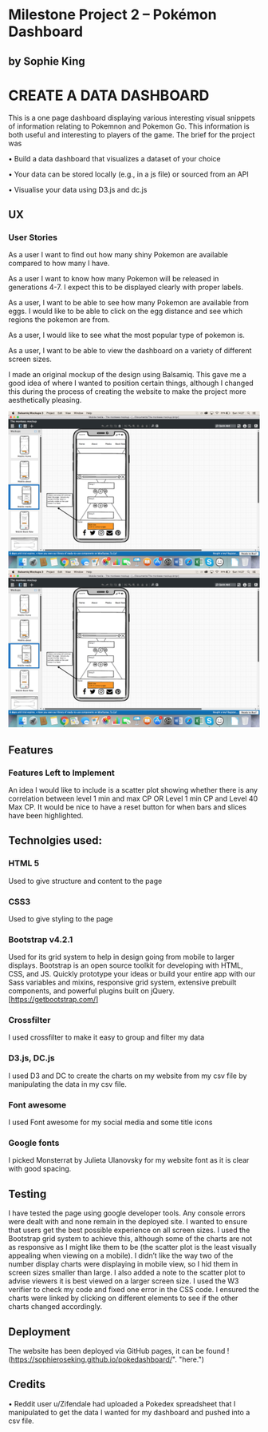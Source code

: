 # Milestone Project 2 – Pokémon Dashboard
## by Sophie King

# CREATE A DATA DASHBOARD
This is a one page dashboard displaying various interesting visual snippets of information relating to Pokemnon and Pokemon Go. This information is both useful and interesting to players of the game.
The brief for the project was

•	Build a data dashboard that visualizes a dataset of your choice

•	Your data can be stored locally (e.g., in a js file) or sourced from an API

•	Visualise your data using D3.js and dc.js


## UX
### User Stories
As a user I want to find out how many shiny Pokemon are available compared to how many I have.

As a user I want to know how many Pokemon will be released in generations 4-7. I expect this to be displayed clearly with proper labels.

As a user, I want to be able to see how many Pokemon are available from eggs. I would like to be able to click on the egg distance and see which regions the pokemon are from.

As a user, I would like to see what the most popular type of pokemon is.

As a user, I want to be able to view the dashboard on a variety of different screen sizes.

I made an original mockup of the design using Balsamiq. This gave me a good idea of where I wanted to position certain things, although I changed this during the process of creating the website to make the project more aesthetically pleasing.

![Mockup screenshot1](https://github.com/sophieroseking/milestone-one/blob/master/assets/mockup/screenshot1.png "Mockup screenshot1")
![Mockup screenshot2](https://github.com/sophieroseking/milestone-one/blob/master/assets/mockup/screenshot1.png "Mockup screenshot2")


## Features

### Features Left to Implement
An idea I would like to include is a scatter plot showing whether there is any correlation between level 1 min and max CP OR Level 1 min CP and Level 40 Max CP.
It would be nice to have a reset button for when bars and slices have been highlighted.


## Technolgies used:

### HTML 5
Used to give structure and content to the page

### CSS3
Used to give styling to the page

### Bootstrap v4.2.1
Used for its grid system to help in design going from mobile to larger displays.
Bootstrap is an open source toolkit for developing with HTML, CSS, and JS. Quickly prototype your ideas or build your entire app with our Sass variables and mixins, responsive grid system, extensive prebuilt components, and powerful plugins built on jQuery. [https://getbootstrap.com/]

### Crossfilter
I used crossfilter to make it easy to group and filter my data

### D3.js, DC.js
I used D3 and DC to create the charts on my website from my csv file by manipulating the data in my csv file.

### Font awesome
I used Font awesome for my social media and some title icons

### Google fonts
I picked Monsterrat by Julieta Ulanovsky for my website font as it is clear with good spacing.


## Testing
I have tested the page using google developer tools. Any console errors were dealt with and none remain in the deployed site.
I wanted to ensure that users get the best possible experience on all screen sizes. I used the Bootstrap grid system to achieve this, although some of the charts are not as responsive as I might like them to be (the scatter plot is the least visually appealing when viewing on a mobile). I didn’t like the way two of the number display charts were displaying in mobile view, so I hid them in screen sizes smaller than large. I also added a note to the scatter plot to advise viewers it is best viewed on a larger screen size.
I used the W3 verifier to check my code and fixed one error in the CSS code.
I ensured the charts were linked by clicking on different elements to see if the other charts changed accordingly.


## Deployment
The website has been deployed via GitHub pages, it can be found !(https://sophieroseking.github.io/pokedashboard/". "here.")


## Credits
•	Reddit user u/Zifendale had uploaded a Pokedex spreadsheet that I manipulated to get the data I wanted for my dashboard and pushed into a csv file.
